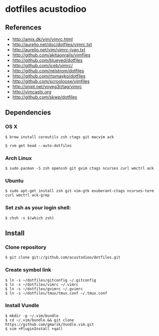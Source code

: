 # dotfiles acustodioo

## References

* http://amix.dk/vim/vimrc.html
* http://aurelio.net/doc/dotfiles/vimrc.txt
* http://aurelio.net/vim/vimrc-ivan.txt
* http://github.com/akitaonrails/vimfiles
* http://github.com/blueyed/dotfiles
* http://github.com/jceb/vimrc/
* http://github.com/nelstrom/dotfiles
* http://github.com/rtomayko/dotfiles
* http://github.com/scrooloose/vimfiles
* http://snipt.net/voyeg3r/tag/vimrc
* http://vimcasts.org
* http://github.com/skwp/dotfiles

## Dependencies

### OS X

	$ brew install coreutils zsh ctags git macvim ack

	$ rvm get head --auto-dotfiles

### Arch Linux

	$ sudo pacman -S zsh openssh git gvim ctags ncurses curl wmctrl ack

### Ubuntu

	$ sudo apt-get install zsh git vim-gtk exuberant-ctags ncurses-term curl wmctrl ack-grep

### Set zsh as your login shell:

	$ chsh -s $(which zsh)

## Install

### Clone repository

	$ git clone git://github.com/acustodioo/dotfiles.git

### Create symbol link

	$ ln -s ~/dotfiles/gitconfig ~/.gitconfig
	$ ln -s ~/dotfiles/vimrc ~/.vimrc
	$ ln -s ~/dotfiles/gvimrc ~/.gvimrc
	$ ln -s ~/dotfiles/tmux/tmux.conf ~/.tmux.conf

### Install Vundle

	$ mkdir -p ~/.vim/bundle
	$ cd ~/.vim/bundle && git clone https://github.com/gmarik/Vundle.vim.git
	$ vim +PluginInstall +qall

<!-- vim:noet -->
